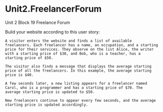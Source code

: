 # Unit2.FreelancerForum
Unit 2 Block 19 Freelance Forum


Build your website according to this user story:

    A visitor enters the website and finds a list of available freelancers. Each freelancer has a name, an occupation, and a starting price for their services. They observe on the list Alice, the writer with a starting price of $30, and Bob, who is a teacher, has a starting price of $50.

    The visitor also finds a message that displays the average starting price of all the freelancers. In this example, the average starting price is $40.

    A few seconds later, a new listing appears for a freelancer named Carol, who is a programmer and has a starting price of $70. The average starting price is updated to $50.

    New freelancers continue to appear every few seconds, and the average starting price is updated accordingly.
